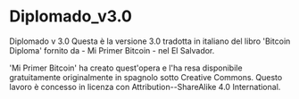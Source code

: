 # Diplomado_v3.0
Diplomado v 3.0
Questa è la versione 3.0 tradotta in italiano del libro 'Bitcoin Diploma' fornito da - Mi Primer Bitcoin - nel El Salvador.

'Mi Primer Bitcoin' ha creato quest'opera e l'ha resa disponibile gratuitamente originalmente in spagnolo sotto Creative Commons. Questo lavoro è concesso in licenza con Attribution--ShareAlike 4.0 International.